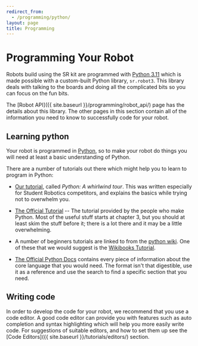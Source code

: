 ```yaml
---
redirect_from:
  - /programming/python/
layout: page
title: Programming
---
```


# Programming Your Robot

Robots build using the SR kit are programmed with [Python 3.11](https://www.python.org) which is made possible with a custom-built Python library, `sr.robot3`.
This library deals with talking to the boards and doing all the complicated bits so you can focus on the fun bits.

The [Robot API]({{ site.baseurl }}/programming/robot_api/) page has the details about this library.
The other pages in this section contain all of the information you need to know to successfully code for your robot.


## Learning python

Your robot is programmed in [Python](https://www.python.org), so to make your robot do things you will need at least a basic understanding of Python.

There are a number of tutorials out there which might help you to learn to program in Python:

* [Our tutorial](/docs/tutorials/python), called _Python: A whirlwind tour_.
    This was written especially for Student Robotics competitors, and explains the basics while trying not to overwhelm you.

* [The Official Tutorial](https://docs.python.org/3.10/tutorial/) -- The tutorial provided by the people who make Python.
    Most of the useful stuff starts at chapter 3, but you should at least skim the stuff before it; there is a lot there and it may be a little overwhelming.

* A number of beginners tutorials are linked to from the [python wiki](https://wiki.python.org/moin/BeginnersGuide/NonProgrammers).
    One of these that we would suggest is the [Wikibooks Tutorial](https://en.wikibooks.org/wiki/Non-Programmer%27s_Tutorial_for_Python_3).

* [The Official Python Docs](https://docs.python.org/3.11/) contains every piece of information about the core language that you would need.
    The format isn't that digestible, use it as a reference and use the search to find a specific section that you need.


## Writing code

In order to develop the code for your robot, we recommend that you use a code editor.
A good code editor can provide you with features such as auto completion and syntax highlighting which will help you more easily write code.
For suggestions of suitable editors, and how to set them up see the [Code Editors]({{ site.baseurl }}/tutorials/editors/) section.
